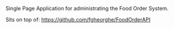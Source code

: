 Single Page Application for administrating the Food Order System.

Sits on top of: https://github.com/fgheorghe/FoodOrderAPI
